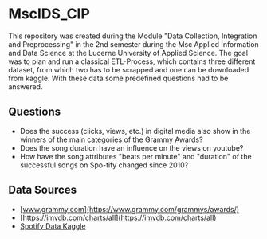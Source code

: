 # MscIDS_CIP

This repository was created during the Module "Data Collection, Integration and Preprocessing" in the 2nd semester during the Msc Applied Information and Data Science at the Lucerne University of Applied Science. The goal was to plan and run a classical ETL-Process, which contains three different dataset, from which two has to be scrapped and one can be downloaded from kaggle. With these data some predefined questions had to be answered.

## Questions

- Does the success (clicks, views, etc.) in digital media also show in the winners of the main categories of the Grammy Awards?
- Does the song duration have an influence on the views on youtube?
- How have the song attributes "beats per minute" and "duration" of the successful songs on Spo-tify changed since 2010?

## Data Sources

- [www.grammy.com](https://www.grammy.com/grammys/awards/)
- [https://imvdb.com/charts/all](https://imvdb.com/charts/all)
- [Spotify Data Kaggle](https://www.kaggle.com/leonardopena/top-spotify-songs-from-20102019-by-year)

